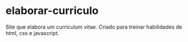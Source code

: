 # elaborar-curriculo
Site que elabora um curriculum vitae. Criado para treinar habilidades de html, css e javascript.
